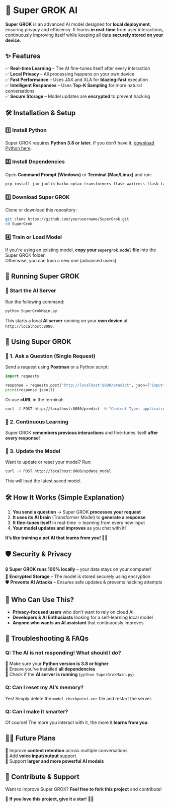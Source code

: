 # 🚀 Super GROK AI

**Super GROK** is an advanced AI model designed for **local deployment**, ensuring privacy and efficiency. It learns **in real-time** from user interactions, continuously improving itself while keeping all data **securely stored on your device**.

## ✨ Features
✅ **Real-time Learning** – The AI fine-tunes itself after every interaction  
✅ **Local Privacy** – All processing happens on your own device  
✅ **Fast Performance** – Uses JAX and XLA for **blazing-fast** execution  
✅ **Intelligent Responses** – Uses **Top-K Sampling** for more natural conversations  
✅ **Secure Storage** – Model updates are **encrypted** to prevent hacking  

## 🛠️ Installation & Setup

### 1️⃣ Install Python
Super GROK requires **Python 3.8 or later**. If you don’t have it, [download Python here](https://www.python.org/downloads/).

### 2️⃣ Install Dependencies
Open **Command Prompt (Windows)** or **Terminal (Mac/Linux)** and run:

```bash
pip install jax jaxlib haiku optax transformers flask waitress flask-talisman sentencepiece cryptography
```

### 3️⃣ Download Super GROK
Clone or download this repository:

```bash
git clone https://github.com/yourusername/SuperGrok.git
cd SuperGrok
```

### 4️⃣ Train or Load Model
If you're using an existing model, **copy your `supergrok.model` file** into the Super GROK folder.  
Otherwise, you can train a new one (advanced users).

## 🚀 Running Super GROK

### 🔹 Start the AI Server
Run the following command:

```bash
python SuperGrokMain.py
```

This starts a local **AI server** running on your **own device** at `http://localhost:8080`.

## 🧠 Using Super GROK

### 🔹 1. Ask a Question (Single Request)
Send a request using **Postman** or a Python script:

```python
import requests

response = requests.post("http://localhost:8080/predict", json={"input": "What is the meaning of life?"})
print(response.json())
```

Or use **cURL** in the terminal:

```bash
curl -X POST http://localhost:8080/predict -H "Content-Type: application/json" -d '{"input": "Hello, AI!"}'
```

### 🔹 2. Continuous Learning
Super GROK **remembers previous interactions** and fine-tunes itself **after every response**!

### 🔹 3. Update the Model
Want to update or reset your model? Run:

```bash
curl -X POST http://localhost:8080/update_model
```

This will load the latest saved model.

## 🛠️ How It Works (Simple Explanation)

1. **You send a question** → Super GROK **processes your request**  
2. **It uses its AI brain** (Transformer Model) to **generate a response**  
3. **It fine-tunes itself** in real-time → learning from every new input  
4. **Your model updates and improves** as you chat with it!  

**It’s like training a pet AI that learns from you! 🧠💡**

## 🛡️ Security & Privacy

🔒 **Super GROK runs 100% locally** – your data stays on your computer!  
🔑 **Encrypted Storage** – The model is stored securely using encryption  
🛡️ **Prevents AI Attacks** – Ensures safe updates & prevents hacking attempts  

## 🎯 Who Can Use This?
- **Privacy-focused users** who don’t want to rely on cloud AI  
- **Developers & AI Enthusiasts** looking for a self-learning local model  
- **Anyone who wants an AI assistant** that continuously improves  

## 📌 Troubleshooting & FAQs

### Q: The AI is not responding! What should I do?
🔹 Make sure your **Python version is 3.8 or higher**  
🔹 Ensure you’ve installed **all dependencies**  
🔹 Check if the **AI server is running** (`python SuperGrokMain.py`)  

### Q: Can I reset my AI’s memory?
Yes! Simply delete the `model_checkpoint.enc` file and restart the server.  

### Q: Can I make it smarter?
Of course! The more you interact with it, the more it **learns from you**.  

## 👨‍💻 Future Plans
🔹 Improve **context retention** across multiple conversations  
🔹 Add **voice input/output** support  
🔹 Support **larger and more powerful AI models**  

## 📢 Contribute & Support
Want to improve Super GROK? **Feel free to fork this project** and contribute!  

🌟 **If you love this project, give it a star!** 🚀✨  
